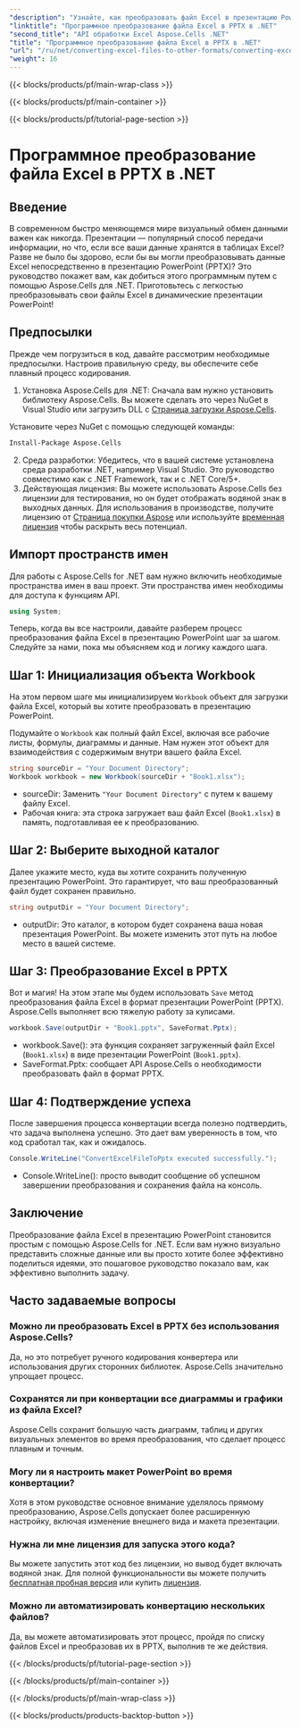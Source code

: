 ```yaml
---
"description": "Узнайте, как преобразовать файл Excel в презентацию PowerPoint (PPTX) программным способом с помощью Aspose.Cells для .NET, следуя этому пошаговому руководству."
"linktitle": "Программное преобразование файла Excel в PPTX в .NET"
"second_title": "API обработки Excel Aspose.Cells .NET"
"title": "Программное преобразование файла Excel в PPTX в .NET"
"url": "/ru/net/converting-excel-files-to-other-formats/converting-excel-file-to-pptx/"
"weight": 16
---
```


{{< blocks/products/pf/main-wrap-class >}}

{{< blocks/products/pf/main-container >}}

{{< blocks/products/pf/tutorial-page-section >}}

# Программное преобразование файла Excel в PPTX в .NET

## Введение

В современном быстро меняющемся мире визуальный обмен данными важен как никогда. Презентации — популярный способ передачи информации, но что, если все ваши данные хранятся в таблицах Excel? Разве не было бы здорово, если бы вы могли преобразовывать данные Excel непосредственно в презентацию PowerPoint (PPTX)? Это руководство покажет вам, как добиться этого программным путем с помощью Aspose.Cells для .NET. Приготовьтесь с легкостью преобразовывать свои файлы Excel в динамические презентации PowerPoint!

## Предпосылки

Прежде чем погрузиться в код, давайте рассмотрим необходимые предпосылки. Настроив правильную среду, вы обеспечите себе плавный процесс кодирования.

1. Установка Aspose.Cells для .NET: Сначала вам нужно установить библиотеку Aspose.Cells. Вы можете сделать это через NuGet в Visual Studio или загрузить DLL с [Страница загрузки Aspose.Cells](https://releases.aspose.com/cells/net/).

Установите через NuGet с помощью следующей команды:
```bash
Install-Package Aspose.Cells
```
2. Среда разработки: Убедитесь, что в вашей системе установлена среда разработки .NET, например Visual Studio. Это руководство совместимо как с .NET Framework, так и с .NET Core/5+.
3. Действующая лицензия: Вы можете использовать Aspose.Cells без лицензии для тестирования, но он будет отображать водяной знак в выходных данных. Для использования в производстве, получите лицензию от [Страница покупки Aspose](https://purchase.aspose.com/buy) или используйте [временная лицензия](https://purchase.aspose.com/temporary-license/) чтобы раскрыть весь потенциал.

## Импорт пространств имен

Для работы с Aspose.Cells for .NET вам нужно включить необходимые пространства имен в ваш проект. Эти пространства имен необходимы для доступа к функциям API.

```csharp
using System;
```

Теперь, когда вы все настроили, давайте разберем процесс преобразования файла Excel в презентацию PowerPoint шаг за шагом. Следуйте за нами, пока мы объясняем код и логику каждого шага.

## Шаг 1: Инициализация объекта Workbook

На этом первом шаге мы инициализируем `Workbook` объект для загрузки файла Excel, который вы хотите преобразовать в презентацию PowerPoint.

Подумайте о `Workbook` как полный файл Excel, включая все рабочие листы, формулы, диаграммы и данные. Нам нужен этот объект для взаимодействия с содержимым внутри вашего файла Excel.

```csharp
string sourceDir = "Your Document Directory";
Workbook workbook = new Workbook(sourceDir + "Book1.xlsx");
```

- sourceDir: Заменить `"Your Document Directory"` с путем к вашему файлу Excel.
- Рабочая книга: эта строка загружает ваш файл Excel (`Book1.xlsx`) в память, подготавливая ее к преобразованию.

## Шаг 2: Выберите выходной каталог

Далее укажите место, куда вы хотите сохранить полученную презентацию PowerPoint. Это гарантирует, что ваш преобразованный файл будет сохранен правильно.

```csharp
string outputDir = "Your Document Directory";
```

- outputDir: Это каталог, в котором будет сохранена ваша новая презентация PowerPoint. Вы можете изменить этот путь на любое место в вашей системе.

## Шаг 3: Преобразование Excel в PPTX

Вот и магия! На этом этапе мы будем использовать `Save` метод преобразования файла Excel в формат презентации PowerPoint (PPTX). Aspose.Cells выполняет всю тяжелую работу за кулисами.

```csharp
workbook.Save(outputDir + "Book1.pptx", SaveFormat.Pptx);
```

- workbook.Save(): эта функция сохраняет загруженный файл Excel (`Book1.xlsx`) в виде презентации PowerPoint (`Book1.pptx`).
- SaveFormat.Pptx: сообщает API Aspose.Cells о необходимости преобразовать файл в формат PPTX.

## Шаг 4: Подтверждение успеха

После завершения процесса конвертации всегда полезно подтвердить, что задача выполнена успешно. Это дает вам уверенность в том, что код сработал так, как и ожидалось.

```csharp
Console.WriteLine("ConvertExcelFileToPptx executed successfully.");
```

- Console.WriteLine(): просто выводит сообщение об успешном завершении преобразования и сохранения файла на консоль.

## Заключение

Преобразование файла Excel в презентацию PowerPoint становится простым с помощью Aspose.Cells for .NET. Если вам нужно визуально представить сложные данные или вы просто хотите более эффективно поделиться идеями, это пошаговое руководство показало вам, как эффективно выполнить задачу.

## Часто задаваемые вопросы

### Можно ли преобразовать Excel в PPTX без использования Aspose.Cells?
Да, но это потребует ручного кодирования конвертера или использования других сторонних библиотек. Aspose.Cells значительно упрощает процесс.

### Сохранятся ли при конвертации все диаграммы и графики из файла Excel?
Aspose.Cells сохранит большую часть диаграмм, таблиц и других визуальных элементов во время преобразования, что сделает процесс плавным и точным.

### Могу ли я настроить макет PowerPoint во время конвертации?
Хотя в этом руководстве основное внимание уделялось прямому преобразованию, Aspose.Cells допускает более расширенную настройку, включая изменение внешнего вида и макета презентации.

### Нужна ли мне лицензия для запуска этого кода?
Вы можете запустить этот код без лицензии, но вывод будет включать водяной знак. Для полной функциональности вы можете получить [бесплатная пробная версия](https://releases.aspose.com/) или купить [лицензия](https://purchase.aspose.com/buy).

### Можно ли автоматизировать конвертацию нескольких файлов?
Да, вы можете автоматизировать этот процесс, пройдя по списку файлов Excel и преобразовав их в PPTX, выполнив те же действия.

{{< /blocks/products/pf/tutorial-page-section >}}

{{< /blocks/products/pf/main-container >}}

{{< /blocks/products/pf/main-wrap-class >}}

{{< blocks/products/products-backtop-button >}}